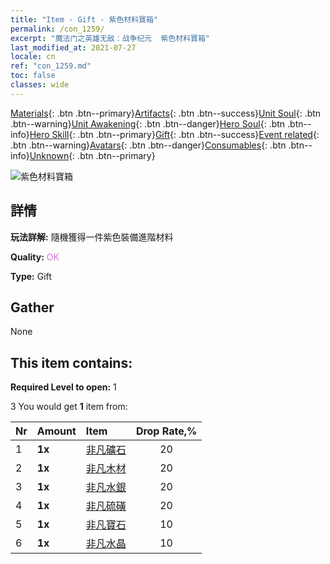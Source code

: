 ```yaml
---
title: "Item - Gift - 紫色材料寶箱"
permalink: /con_1259/
excerpt: "魔法门之英雄无敌：战争纪元  紫色材料寶箱"
last_modified_at: 2021-07-27
locale: cn
ref: "con_1259.md"
toc: false
classes: wide
---
```

 [Materials](/ItemsCN/){: .btn .btn--primary}[Artifacts](/ItemsCN/Artifacts/){: .btn .btn--success}[Unit Soul](/ItemsCN/UnitSoul/){: .btn .btn--warning}[Unit Awakening](/ItemsCN/UnitAwakening/){: .btn .btn--danger}[Hero Soul](/ItemsCN/HeroSoul/){: .btn .btn--info}[Hero Skill](/ItemsCN/HeroSkill/){: .btn .btn--primary}[Gift](/ItemsCN/Gift/){: .btn .btn--success}[Event related](/ItemsCN/Events/){: .btn .btn--warning}[Avatars](/ItemsCN/Avatars/){: .btn .btn--danger}[Consumables](/ItemsCN/Consumables/){: .btn .btn--info}[Unknown](/ItemsCN/Unknown/){: .btn .btn--primary}

 ![紫色材料寶箱](/images/t/i_304002.png)

## 詳情
 **玩法詳解:** 隨機獲得一件紫色裝備進階材料

 **Quality:** <span style="color: #DA70D6">OK</span>

 **Type:** Gift

## Gather

  None

## This item contains:

 **Required Level to open:** 1

 3 You would get **1** item  from:

  | Nr | Amount |     Item    | Drop Rate,% |
  |:---|:-------|:------------|:---------:|
  | 1 |  **1x** | [非凡礦石](/cn/Items/mat_33/) | 20 | 
  | 2 |  **1x** | [非凡木材](/cn/Items/mat_34/) | 20 | 
  | 3 |  **1x** | [非凡水銀](/cn/Items/mat_35/) | 20 | 
  | 4 |  **1x** | [非凡硫磺](/cn/Items/mat_36/) | 20 | 
  | 5 |  **1x** | [非凡寶石](/cn/Items/mat_37/) | 10 | 
  | 6 |  **1x** | [非凡水晶](/cn/Items/mat_38/) | 10 | 
